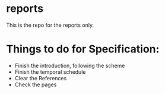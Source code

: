 # reports
This is the repo for the reports only.
# Things to do for Specification:
- Finish the introduction, following the scheme
- Finish the temporal schedule
- Clear the References
- Check the pages
